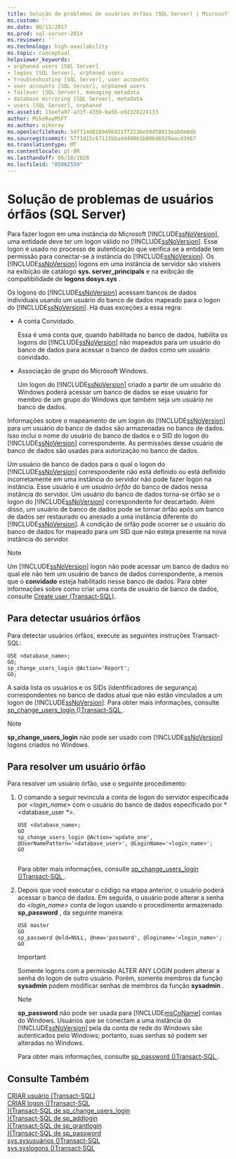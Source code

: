 ```yaml
---
title: Solução de problemas de usuários órfãos (SQL Server) | Microsoft Docs
ms.custom: ''
ms.date: 06/13/2017
ms.prod: sql-server-2014
ms.reviewer: ''
ms.technology: high-availability
ms.topic: conceptual
helpviewer_keywords:
- orphaned users [SQL Server]
- logins [SQL Server], orphaned users
- troubleshooting [SQL Server], user accounts
- user accounts [SQL Server], orphaned users
- failover [SQL Server], managing metadata
- database mirroring [SQL Server], metadata
- users [SQL Server], orphaned
ms.assetid: 11eefa97-a31f-4359-ba5b-e92328224133
author: MikeRayMSFT
ms.author: mikeray
ms.openlocfilehash: 5df714d818949b921ff2236e50d58913eab0e0db
ms.sourcegitcommit: 57f1d15c67113bbadd40861b886d6929aacd3467
ms.translationtype: MT
ms.contentlocale: pt-BR
ms.lasthandoff: 06/18/2020
ms.locfileid: "85062559"
---
```

# <a name="troubleshoot-orphaned-users-sql-server"></a>Solução de problemas de usuários órfãos (SQL Server)
  Para fazer logon em uma instância do Microsoft [!INCLUDE[ssNoVersion](../../includes/ssnoversion-md.md)], uma entidade deve ter um logon válido no [!INCLUDE[ssNoVersion](../../includes/ssnoversion-md.md)]. Esse logon é usado no processo de autenticação que verifica se a entidade tem permissão para conectar-se à instância do [!INCLUDE[ssNoVersion](../../includes/ssnoversion-md.md)]. Os [!INCLUDE[ssNoVersion](../../includes/ssnoversion-md.md)] logons em uma instância de servidor são visíveis na exibição de catálogo **sys. server_principals** e na exibição de compatibilidade de **logons dosys.sys** .  
  
 Os logons do [!INCLUDE[ssNoVersion](../../includes/ssnoversion-md.md)] acessam bancos de dados individuais usando um usuário do banco de dados mapeado para o logon do [!INCLUDE[ssNoVersion](../../includes/ssnoversion-md.md)]. Há duas exceções a essa regra:  
  
-   A conta Convidado.  
  
     Essa é uma conta que, quando habilitada no banco de dados, habilita os logons do [!INCLUDE[ssNoVersion](../../includes/ssnoversion-md.md)] não mapeados para um usuário do banco de dados para acessar o banco de dados como um usuário convidado.  
  
-   Associação de grupo do Microsoft Windows.  
  
     Um logon do [!INCLUDE[ssNoVersion](../../includes/ssnoversion-md.md)] criado a partir de um usuário do Windows poderá acessar um banco de dados se esse usuário for membro de um grupo do Windows que também seja um usuário no banco de dados.  
  
 Informações sobre o mapeamento de um logon do [!INCLUDE[ssNoVersion](../../includes/ssnoversion-md.md)] para um usuário do banco de dados são armazenadas no banco de dados. Isso inclui o nome do usuário do banco de dados e o SID do logon do [!INCLUDE[ssNoVersion](../../includes/ssnoversion-md.md)] correspondente. As permissões desse usuário de banco de dados são usadas para autorização no banco de dados.  
  
 Um usuário de banco de dados para o qual o logon do [!INCLUDE[ssNoVersion](../../includes/ssnoversion-md.md)] correspondente não está definido ou está definido incorretamente em uma instância do servidor não pode fazer logon na instância. Esse usuário é um *usuário órfão* do banco de dados nessa instância do servidor. Um usuário do banco de dados torna-se órfão se o logon do [!INCLUDE[ssNoVersion](../../includes/ssnoversion-md.md)] correspondente for descartado. Além disso, um usuário de banco de dados pode se tornar órfão após um banco de dados ser restaurado ou anexado a uma instância diferente do [!INCLUDE[ssNoVersion](../../includes/ssnoversion-md.md)]. A condição de órfão pode ocorrer se o usuário do banco de dados for mapeado para um SID que não esteja presente na nova instância do servidor.  
  
> [!NOTE]  
>  Um [!INCLUDE[ssNoVersion](../../includes/ssnoversion-md.md)] logon não pode acessar um banco de dados no qual ele não tem um usuário de banco de dados correspondente, a menos que o **convidado** esteja habilitado nesse banco de dados. Para obter informações sobre como criar uma conta de usuário de banco de dados, consulte [Create user &#40;Transact-SQL&#41;](/sql/t-sql/statements/create-user-transact-sql).  
  
## <a name="to-detect-orphaned-users"></a>Para detectar usuários órfãos  
 Para detectar usuários órfãos, execute as seguintes instruções Transact-SQL:  
  
```  
USE <database_name>;  
GO;   
sp_change_users_login @Action='Report';  
GO;  
```  
  
 A saída lista os usuários e os SIDs (identificadores de segurança) correspondentes no banco de dados atual que não estão vinculados a um logon de [!INCLUDE[ssNoVersion](../../includes/ssnoversion-md.md)]. Para obter mais informações, consulte [sp_change_users_login &#40;&#41;Transact-SQL ](/sql/relational-databases/system-stored-procedures/sp-change-users-login-transact-sql).  
  
> [!NOTE]  
>  **sp_change_users_login** não pode ser usado com [!INCLUDE[ssNoVersion](../../includes/ssnoversion-md.md)] logons criados no Windows.  
  
## <a name="to-resolve-an-orphaned-user"></a>Para resolver um usuário órfão  
 Para resolver um usuário órfão, use o seguinte procedimento:  
  
1.  O comando a seguir revincula a conta de logon do servidor especificada por *<login_name>* com o usuário do banco de dados especificado por *<database_user *>.  
  
    ```  
    USE <database_name>;  
    GO  
    sp_change_users_login @Action='update_one', @UserNamePattern='<database_user>', @LoginName='<login_name>';  
    GO  
  
    ```  
  
     Para obter mais informações, consulte [sp_change_users_login &#40;&#41;Transact-SQL ](/sql/relational-databases/system-stored-procedures/sp-change-users-login-transact-sql).  
  
2.  Depois que você executar o código na etapa anterior, o usuário poderá acessar o banco de dados. Em seguida, o usuário pode alterar a senha do *<login_name>* conta de logon usando o procedimento armazenado **sp_password** , da seguinte maneira:  
  
    ```  
    USE master   
    GO  
    sp_password @old=NULL, @new='password', @loginame='<login_name>';  
    GO  
    ```  
  
    > [!IMPORTANT]  
    >  Somente logons com a permissão ALTER ANY LOGIN podem alterar a senha do logon de outro usuário. Porém, somente membros da função **sysadmin** podem modificar senhas de membros da função **sysadmin** .  
  
    > [!NOTE]  
    >  **sp_password** não pode ser usada para [!INCLUDE[msCoName](../../includes/msconame-md.md)] contas do Windows. Usuários que se conectam a uma instância do [!INCLUDE[ssNoVersion](../../includes/ssnoversion-md.md)] pela da conta de rede do Windows são autenticados pelo Windows; portanto, suas senhas só podem ser alteradas no Windows.  
  
     Para obter mais informações, consulte [sp_password &#40;&#41;Transact-SQL ](/sql/relational-databases/system-stored-procedures/sp-password-transact-sql).  
  
## <a name="see-also"></a>Consulte Também  
 [CRIAR usuário &#40;Transact-SQL&#41;](/sql/t-sql/statements/create-user-transact-sql)   
 [CRIAR logon &#40;&#41;Transact-SQL](/sql/t-sql/statements/create-login-transact-sql)   
 [&#41;&#40;Transact-SQL de sp_change_users_login](/sql/relational-databases/system-stored-procedures/sp-change-users-login-transact-sql)   
 [&#41;&#40;Transact-SQL de sp_addlogin](/sql/relational-databases/system-stored-procedures/sp-addlogin-transact-sql)   
 [&#41;&#40;Transact-SQL de sp_grantlogin](/sql/relational-databases/system-stored-procedures/sp-grantlogin-transact-sql)   
 [&#41;&#40;Transact-SQL de sp_password](/sql/relational-databases/system-stored-procedures/sp-password-transact-sql)   
 [sys.sysusuários &#40;&#41;Transact-SQL](/sql/relational-databases/system-compatibility-views/sys-sysusers-transact-sql)   
 [sys.syslogons &#40;&#41;Transact-SQL](/sql/relational-databases/system-compatibility-views/sys-syslogins-transact-sql)  
  
  
